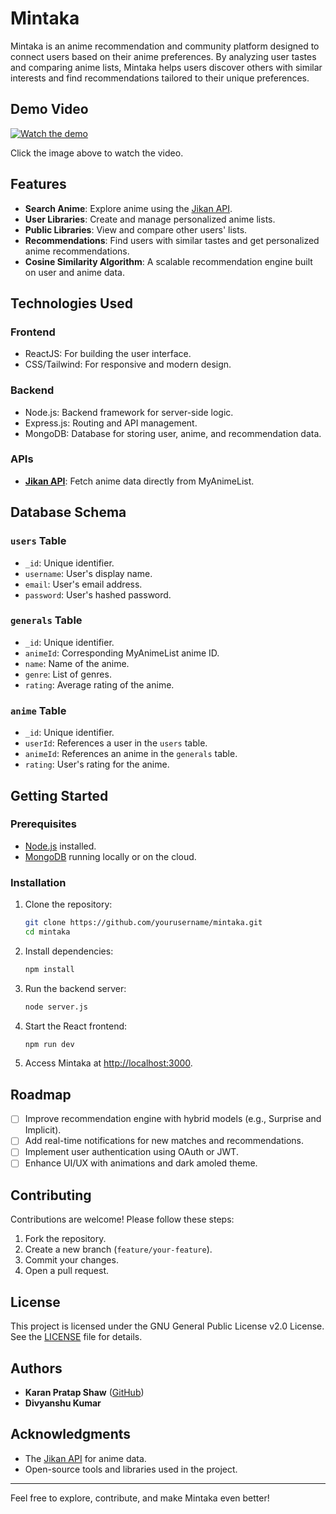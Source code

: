 # Mintaka

Mintaka is an anime recommendation and community platform designed to connect users based on their anime preferences. By analyzing user tastes and comparing anime lists, Mintaka helps users discover others with similar interests and find recommendations tailored to their unique preferences.

## Demo Video

[![Watch the demo](https://img.youtube.com/vi/LdOcRnBTa3s/0.jpg)](https://www.youtube.com/watch?v=LdOcRnBTa3s)

Click the image above to watch the video.

## Features

- **Search Anime**: Explore anime using the [Jikan API](https://jikan.moe/).
- **User Libraries**: Create and manage personalized anime lists.
- **Public Libraries**: View and compare other users' lists.
- **Recommendations**: Find users with similar tastes and get personalized anime recommendations.
- **Cosine Similarity Algorithm**: A scalable recommendation engine built on user and anime data.

## Technologies Used

### Frontend
- ReactJS: For building the user interface.
- CSS/Tailwind: For responsive and modern design.

### Backend
- Node.js: Backend framework for server-side logic.
- Express.js: Routing and API management.
- MongoDB: Database for storing user, anime, and recommendation data.

### APIs
- **[Jikan API](https://jikan.moe/)**: Fetch anime data directly from MyAnimeList.

## Database Schema

### `users` Table
- `_id`: Unique identifier.
- `username`: User's display name.
- `email`: User's email address.
- `password`: User's hashed password.

### `generals` Table
- `_id`: Unique identifier.
- `animeId`: Corresponding MyAnimeList anime ID.
- `name`: Name of the anime.
- `genre`: List of genres.
- `rating`: Average rating of the anime.

### `anime` Table
- `_id`: Unique identifier.
- `userId`: References a user in the `users` table.
- `animeId`: References an anime in the `generals` table.
- `rating`: User's rating for the anime.

## Getting Started

### Prerequisites
- [Node.js](https://nodejs.org/) installed.
- [MongoDB](https://www.mongodb.com/) running locally or on the cloud.

### Installation

1. Clone the repository:
   ```bash
   git clone https://github.com/yourusername/mintaka.git
   cd mintaka
   ```

2. Install dependencies:
   ```bash
   npm install
   ```

3. Run the backend server:
   ```bash
   node server.js
   ```

4. Start the React frontend:
   ```bash
   npm run dev
   ```

5. Access Mintaka at [http://localhost:3000](http://localhost:3000).

## Roadmap

- [ ] Improve recommendation engine with hybrid models (e.g., Surprise and Implicit).
- [ ] Add real-time notifications for new matches and recommendations.
- [ ] Implement user authentication using OAuth or JWT.
- [ ] Enhance UI/UX with animations and dark amoled theme.

## Contributing

Contributions are welcome! Please follow these steps:
1. Fork the repository.
2. Create a new branch (`feature/your-feature`).
3. Commit your changes.
4. Open a pull request.

## License

This project is licensed under the GNU General Public License v2.0 License. See the [LICENSE](LICENSE) file for details.

## Authors

- **Karan Pratap Shaw** ([GitHub](https://github.com/iCaran))
- **Divyanshu Kumar**

## Acknowledgments

- The [Jikan API](https://jikan.moe/) for anime data.
- Open-source tools and libraries used in the project.

---

Feel free to explore, contribute, and make Mintaka even better!